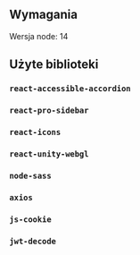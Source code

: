 ## Wymagania

Wersja node: 14

## Użyte biblioteki

### `react-accessible-accordion`

### `react-pro-sidebar`

### `react-icons`

### `react-unity-webgl`

### `node-sass` 

### `axios`

### `js-cookie`

### `jwt-decode`

